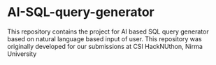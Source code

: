 # AI-SQL-query-generator
This repository contains the project for AI based SQL query generator based on natural language based input of user. This repository was originally developed for our submissions at CSI HackNUthon, Nirma University
